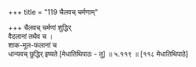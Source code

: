 +++
title = "119 चैलवच् चर्मणाम्"

+++
चैलवच् चर्मणां शुद्धिर्  
वैदलानां तथैव च ।  
शाक-मूल-फलानां च  
धान्यवच् छुद्धिर् इष्यते [मेधातिथिपाठः - तु]  ॥ ५.११९ ॥ [११८ मेधातिथिपाठे]
